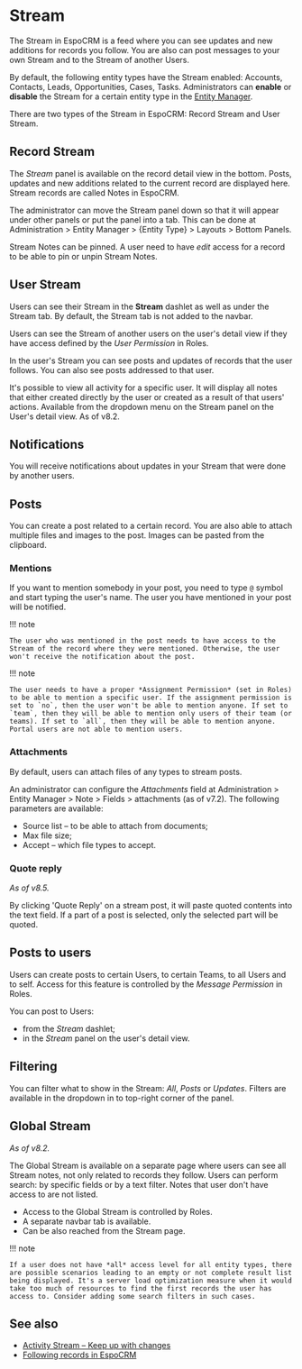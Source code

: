 # Stream

The Stream in EspoCRM is a feed where you can see updates and new additions for records you follow. You are also can post messages to your own Stream and to the Stream of another Users.

By default, the following entity types have the Stream enabled: Accounts, Contacts, Leads, Opportunities, Cases, Tasks. Administrators can **enable** or **disable** the Stream for a certain entity type in the [Entity Manager](../administration/entity-manager.md).

There are two types of the Stream in EspoCRM: Record Stream and User Stream.

## Record Stream

The *Stream* panel is available on the record detail view in the bottom. Posts, updates and new additions related to the current record are displayed here. Stream records are called Notes in EspoCRM.

The administrator can move the Stream panel down so that it will appear under other panels or put the panel into a tab. This can be done at Administration > Entity Manager > {Entity Type} > Layouts > Bottom Panels.

Stream Notes can be pinned. A user need to have *edit* access for a record to be able to pin or unpin Stream Notes.

## User Stream

Users can see their Stream in the **Stream** dashlet as well as under the Stream tab. By default, the Stream tab is not added to the navbar.

Users can see the Stream of another users on the user's detail view if they have access defined by the *User Permission* in Roles.

In the user's Stream you can see posts and updates of records that the user follows. You can also see posts addressed to that user.

It's possible to view all activity for a specific user. It will display all notes that either created directly by the user or created as a result of that users' actions. Available from the dropdown menu on the Stream panel on the User's detail view. As of v8.2.

## Notifications

You will receive notifications about updates in your Stream that were done by another users.

## Posts

You can create a post related to a certain record. You are also able to attach multiple files and images to the post. Images can be pasted from the clipboard.

### Mentions

If you want to mention somebody in your post, you need to type `@` symbol and start typing the user's name. The user you have mentioned in your post will be notified.

!!! note

    The user who was mentioned in the post needs to have access to the Stream of the record where they were mentioned. Otherwise, the user won't receive the notification about the post.

!!! note

    The user needs to have a proper *Assignment Permission* (set in Roles) to be able to mention a specific user. If the assignment permission is set to `no`, then the user won't be able to mention anyone. If set to `team`, then they will be able to mention only users of their team (or teams). If set to `all`, then they will be able to mention anyone. Portal users are not able to mention users.

### Attachments

By default, users can attach files of any types to stream posts.

An administrator can configure the *Attachments* field at Administration > Entity Manager > Note > Fields > attachments (as of v7.2). The following parameters are available:

* Source list – to be able to attach from documents;
* Max file size;
* Accept – which file types to accept.

### Quote reply

*As of v8.5.*

By clicking 'Quote Reply' on a stream post, it will paste quoted contents into the text field. If a part of a post is selected, only the selected part will be quoted.

## Posts to users

Users can create posts to certain Users, to certain Teams, to all Users and to self. Access for this feature is controlled by the *Message Permission* in Roles.

You can post to Users:

* from the *Stream* dashlet;
* in the *Stream* panel on the user's detail view.

## Filtering

You can filter what to show in the Stream: *All*, *Posts* or *Updates*. Filters are available in the dropdown in to top-right corner of the panel.

## Global Stream

*As of v8.2.*

The Global Stream is available on a separate page where users can see all Stream notes, not only related to records they follow. Users can perform search: by specific fields or by a text filter. Notes that user don't have access to are not listed.

* Access to the Global Stream is controlled by Roles.
* A separate navbar tab is available.
* Can be also reached from the Stream page.

!!! note

    If a user does not have *all* access level for all entity types, there are possible scenarios leading to an empty or not complete result list being displayed. It's a server load optimization measure when it would take too much of resources to find the first records the user has access to. Consider adding some search filters in such cases.

## See also

* [Activity Stream – Keep up with changes](https://www.espocrm.com/tips/activity-stream/)
* [Following records in EspoCRM](https://www.espocrm.com/tips/follow-records/)
